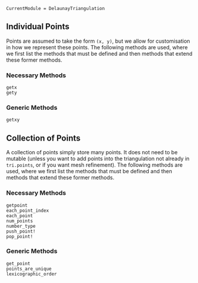 ```@meta
CurrentModule = DelaunayTriangulation
```

## Individual Points 

Points are assumed to take the form `(x, y)`, but we allow for customisation in how we represent these points. The following methods are used, where we first list the methods that must be defined and then methods that extend these former methods. 

### Necessary Methods 

```@docs 
getx 
gety 
```

### Generic Methods 

```@docs 
getxy 
```

## Collection of Points 

A collection of points simply store many points. It does not need to be mutable (unless you want to add points into the triangulation not already in `tri.points`, or if you want mesh refinement). The following methods are used, where we first list the methods that must be defined and then methods that extend these former methods. 

### Necessary Methods 

```@docs 
getpoint 
each_point_index 
each_point
num_points 
number_type 
push_point!
pop_point!
```

### Generic Methods 

```@docs 
get_point 
points_are_unique 
lexicographic_order 
```